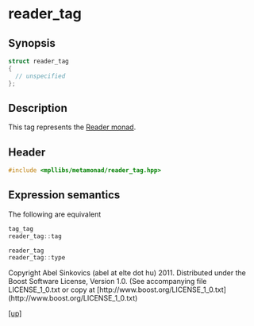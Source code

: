 # reader_tag

## Synopsis

```cpp
struct reader_tag
{
  // unspecified
};
```

## Description

This tag represents the [Reader monad](reader_monad.html).

## Header

```cpp
#include <mpllibs/metamonad/reader_tag.hpp>
```

## Expression semantics

The following are equivalent

```cpp
tag_tag
reader_tag::tag
```

```cpp
reader_tag
reader_tag::type
```

<p class="copyright">
Copyright Abel Sinkovics (abel at elte dot hu) 2011.
Distributed under the Boost Software License, Version 1.0.
(See accompanying file LICENSE_1_0.txt or copy at
[http://www.boost.org/LICENSE_1_0.txt](http://www.boost.org/LICENSE_1_0.txt)
</p>

[[up]](reference.html)



